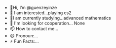 - 👋Hi, I’m @guenzeyinze
- 👀 I am interested...playing cs2
- 🌱I am currently studying...advanced mathematics
- 💞️ I'm looking for cooperation... None
- 📫 How to contact me...
- 😄 Pronoun:...
- ⚡ Fun Facts:…

<!---
guoenzeyinze/guoenzeyinze is a ✨ special ✨ repository because its `README.md` (this file) appears on your GitHub profile.
You can click the Preview link to take a look at your changes.
--->
